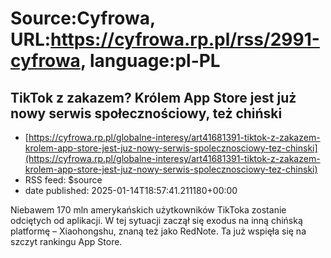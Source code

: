 # Source:Cyfrowa, URL:https://cyfrowa.rp.pl/rss/2991-cyfrowa, language:pl-PL

## TikTok z zakazem? Królem App Store jest już nowy serwis społecznościowy, też chiński
 - [https://cyfrowa.rp.pl/globalne-interesy/art41681391-tiktok-z-zakazem-krolem-app-store-jest-juz-nowy-serwis-spolecznosciowy-tez-chinski](https://cyfrowa.rp.pl/globalne-interesy/art41681391-tiktok-z-zakazem-krolem-app-store-jest-juz-nowy-serwis-spolecznosciowy-tez-chinski)
 - RSS feed: $source
 - date published: 2025-01-14T18:57:41.211180+00:00

Niebawem 170 mln amerykańskich użytkowników TikToka zostanie odciętych od aplikacji. W tej sytuacji zaczął się exodus na inną chińską platformę – Xiaohongshu, znaną też jako RedNote. Ta już wspięła się na szczyt rankingu App Store.

